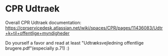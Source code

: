 # CPR Udtraek

Overall CPR Udtraek documentation: https://cprservicedesk.atlassian.net/wiki/spaces/CPR/pages/11436083/Udtr+k+til+offentlige+myndigheder

Do yourself a favor and read at least "Udtræksvejledning offentlige brugere.pdf"(especially p.71) :)
